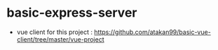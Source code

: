 # basic-express-server

* vue client for this project : https://github.com/atakan99/basic-vue-client/tree/master/vue-project
